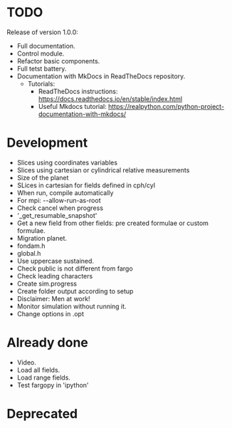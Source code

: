 TODO
====

Release of version 1.0.0:

- Full documentation.
- Control module.
- Refactor basic components.
- Full tetst battery.
- Documentation with MkDocs in ReadTheDocs repository.
  - Tutorials:
    - ReadTheDocs instructions: https://docs.readthedocs.io/en/stable/index.html
    - Useful Mkdocs tutorial: https://realpython.com/python-project-documentation-with-mkdocs/

Development 
===========

- Slices using coordinates variables
- Slices using cartesian or cylindrical relative measurements
- Size of the planet
- SLices in cartesian for fields defined in cph/cyl
- When run, compile automatically 
- For mpi: --allow-run-as-root
- Check cancel when progress
- '_get_resumable_snapshot'
- Get a new field from other fields: pre created formulae or custom formulae.
- Migration planet.
- fondam.h
- global.h
- Use uppercase sustained.
- Check public is not different from fargo 
- Check leading characters
- Create sim.progress
- Create folder output according to setup
- Disclaimer: Men at work!
- Monitor simulation without running it.
- Change options in .opt

Already done
============

- Video.
- Load all fields.
- Load range fields.
- Test fargopy in 'ipython'

Deprecated
==========

